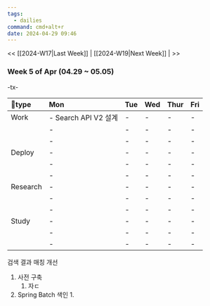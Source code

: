 ```yaml
---
tags:
  - dailies
command: cmd+alt+r
date: 2024-04-29 09:46
---
```

<< [[2024-W17|Last Week]] | [[2024-W19|Next Week]] | >>

### Week 5  of  Apr (04.29  ~ 05.05)

-tx-

| type    | Mon                | Tue | Wed | Thur | Fri |
| :------- | :----------------- | :-- | :-- | :--- | :-- |
| Work     | - Search API V2 설계 | -   | -   | -    | -   |
|          | -                  | -   | -   | -    | -   |
|          | -                  | -   | -   | -    | -   |
| Deploy   | -                  | -   | -   | -    | -   |
|          | -                  | -   | -   | -    | -   |
|          | -                  | -   | -   | -    | -   |
| Research | -                  | -   | -   | -    | -   |
|          | -                  | -   | -   | -    | -   |
|          | -                  | -   | -   | -    | -   |
| Study    | -                  | -   | -   | -    | -   |
|          | -                  | -   | -   | -    | -   |
|          | -                  | -   | -   | -    | -   |

검색 결과 매칭 개선
1. 사전 구축
	1. 자ㄷ
2. Spring Batch 색인
	1. 